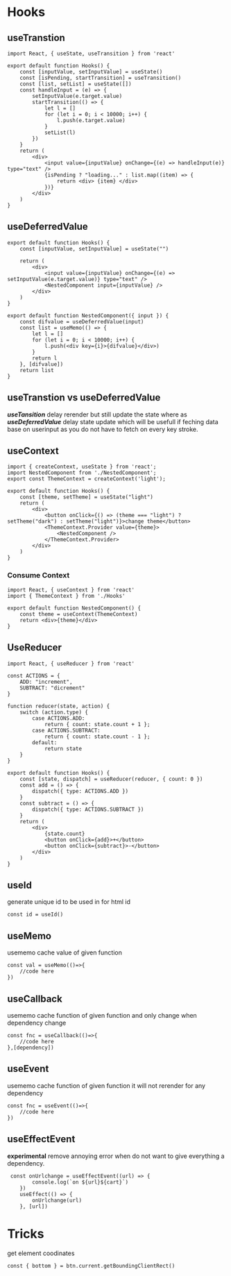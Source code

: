 # Hooks
## useTranstion
```
import React, { useState, useTransition } from 'react'

export default function Hooks() {
    const [inputValue, setInputValue] = useState()
    const [isPending, startTransition] = useTransition()
    const [list, setList] = useState([])
    const handleInput = (e) => {
        setInputValue(e.target.value)
        startTransition(() => {
            let l = []
            for (let i = 0; i < 10000; i++) {
                l.push(e.target.value)
            }
            setList(l)
        })
    }
    return (
        <div>
            <input value={inputValue} onChange={(e) => handleInput(e)} type="text" />
            {isPending ? "loading..." : list.map((item) => {
                return <div> {item} </div>
            })}
        </div>
    )
}
```
## useDeferredValue
```
export default function Hooks() {
    const [inputValue, setInputValue] = useState("")

    return (
        <div>
            <input value={inputValue} onChange={(e) => setInputValue(e.target.value)} type="text" />
            <NestedComponent input={inputValue} />
        </div>
    )
}
```
```
export default function NestedComponent({ input }) {
    const difvalue = useDeferredValue(input)
    const list = useMemo(() => {
        let l = []
        for (let i = 0; i < 10000; i++) {
            l.push(<div key={i}>{difvalue}</div>)
        }
        return l
    }, [difvalue])
    return list
}
```
## useTranstion vs useDeferredValue
***useTansition*** delay rerender but still update the state where as ***useDeferredValue*** delay state update which will be usefull if feching data base on userinput as you do not have to fetch on every key stroke.

## useContext
```
import { createContext, useState } from 'react';
import NestedComponent from './NestedComponent';
export const ThemeContext = createContext('light');

export default function Hooks() {
    const [theme, setTheme] = useState("light")
    return (
        <div>
            <button onClick={() => (theme === "light") ? setTheme("dark") : setTheme("light")}>change theme</button>
            <ThemeContext.Provider value={theme}>
                <NestedComponent />
            </ThemeContext.Provider>
        </div>
    )
}
```
### Consume Context
```
import React, { useContext } from 'react'
import { ThemeContext } from './Hooks'

export default function NestedComponent() {
    const theme = useContext(ThemeContext)
    return <div>{theme}</div>
}
```
## UseReducer
```
import React, { useReducer } from 'react'

const ACTIONS = {
    ADD: "increment",
    SUBTRACT: "dicrement"
}

function reducer(state, action) {
    switch (action.type) {
        case ACTIONS.ADD:
            return { count: state.count + 1 };
        case ACTIONS.SUBTRACT:
            return { count: state.count - 1 };
        default:
            return state
    }
}

export default function Hooks() {
    const [state, dispatch] = useReducer(reducer, { count: 0 })
    const add = () => {
        dispatch({ type: ACTIONS.ADD })
    }
    const subtract = () => {
        dispatch({ type: ACTIONS.SUBTRACT })
    }
    return (
        <div>
            {state.count}
            <button onClick={add}>+</button>
            <button onClick={subtract}>-</button>
        </div>
    )
}
```
## useId
generate unique id to be used in for html id 
```
const id = useId()
```
## useMemo
usememo cache value of given function 
```
const val = useMemo(()=>{
    //code here
})
```
## useCallback
usememo cache function of given function and only change when dependency change
```
const fnc = useCallback(()=>{
    //code here
},[dependency]) 
```
## useEvent
usememo cache function of given function it will not rerender for any dependency
```
const fnc = useEvent(()=>{
    //code here
})
```
## useEffectEvent
**experimental**
remove annoying error when do not want to give everything a dependency.
```
 const onUrlchange = useEffectEvent((url) => {
        console.log(`on ${url}${cart}`)
    })
    useEffect(() => {
        onUrlchange(url)
    }, [url])
```

# Tricks
get element coodinates
```
const { bottom } = btn.current.getBoundingClientRect()
```

